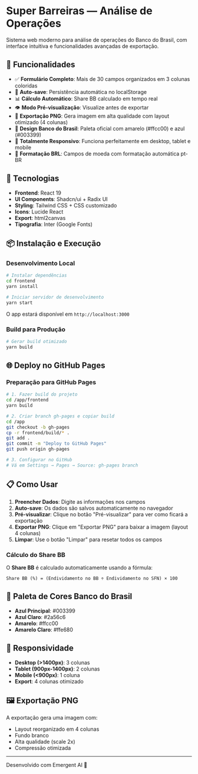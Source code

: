 # Super Barreiras — Análise de Operações

Sistema web moderno para análise de operações do Banco do Brasil, com interface intuitiva e funcionalidades avançadas de exportação.

## 🎯 Funcionalidades

- ✅ **Formulário Completo**: Mais de 30 campos organizados em 3 colunas coloridas
- 💾 **Auto-save**: Persistência automática no localStorage
- 📊 **Cálculo Automático**: Share BB calculado em tempo real
- 👁️ **Modo Pré-visualização**: Visualize antes de exportar
- 📸 **Exportação PNG**: Gera imagem em alta qualidade com layout otimizado (4 colunas)
- 🎨 **Design Banco do Brasil**: Paleta oficial com amarelo (#ffcc00) e azul (#003399)
- 📱 **Totalmente Responsivo**: Funciona perfeitamente em desktop, tablet e mobile
- 🔄 **Formatação BRL**: Campos de moeda com formatação automática pt-BR

## 🚀 Tecnologias

- **Frontend**: React 19
- **UI Components**: Shadcn/ui + Radix UI
- **Styling**: Tailwind CSS + CSS customizado
- **Icons**: Lucide React
- **Export**: html2canvas
- **Tipografia**: Inter (Google Fonts)

## 📦 Instalação e Execução

### Desenvolvimento Local

```bash
# Instalar dependências
cd frontend
yarn install

# Iniciar servidor de desenvolvimento
yarn start
```

O app estará disponível em `http://localhost:3000`

### Build para Produção

```bash
# Gerar build otimizado
yarn build
```

## 🌐 Deploy no GitHub Pages

### Preparação para GitHub Pages

```bash
# 1. Fazer build do projeto
cd /app/frontend
yarn build

# 2. Criar branch gh-pages e copiar build
cd /app
git checkout -b gh-pages
cp -r frontend/build/* .
git add .
git commit -m "Deploy to GitHub Pages"
git push origin gh-pages

# 3. Configurar no GitHub
# Vá em Settings → Pages → Source: gh-pages branch
```

## 📋 Como Usar

1. **Preencher Dados**: Digite as informações nos campos
2. **Auto-save**: Os dados são salvos automaticamente no navegador
3. **Pré-visualizar**: Clique no botão "Pré-visualizar" para ver como ficará a exportação
4. **Exportar PNG**: Clique em "Exportar PNG" para baixar a imagem (layout 4 colunas)
5. **Limpar**: Use o botão "Limpar" para resetar todos os campos

### Cálculo do Share BB

O **Share BB** é calculado automaticamente usando a fórmula:
```
Share BB (%) = (Endividamento no BB ÷ Endividamento no SFN) × 100
```

## 🎨 Paleta de Cores Banco do Brasil

- **Azul Principal**: #003399
- **Azul Claro**: #2a56c6
- **Amarelo**: #ffcc00
- **Amarelo Claro**: #ffe680

## 📱 Responsividade

- **Desktop (>1400px)**: 3 colunas
- **Tablet (900px-1400px)**: 2 colunas
- **Mobile (<900px)**: 1 coluna
- **Export**: 4 colunas otimizado

## 🖼️ Exportação PNG

A exportação gera uma imagem com:
- Layout reorganizado em 4 colunas
- Fundo branco
- Alta qualidade (scale 2x)
- Compressão otimizada

---

Desenvolvido com Emergent AI 🚀
